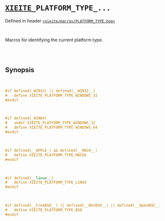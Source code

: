 # [`XIEITE`](../../docs/macros.md)`_PLATFORM_TYPE_...`
Defined in header [`<xieite/macros/PLATFORM_TYPE.hpp>`](../../include/xieite/macros/PLATFORM_TYPE.hpp)

<br/>

Macros for identifying the current platform type.

<br/><br/>

## Synopsis

<br/>

```cpp
#if defined(_WIN32) || defined(__WIN32__)
#	define XIEITE_PLATFORM_TYPE_WINDOWS_32
#endif
```

<br/>

```cpp
#if defined(_WIN64)
#	undef XIEITE_PLATFORM_TYPE_WINDOWS_32
#	define XIEITE_PLATFORM_TYPE_WINDOWS_64
#endif
```

<br/>

```cpp
#if defined(__APPLE_) && defined(__MACH__)
#	define XIEITE_PLATFORM_TYPE_MACOS
#endif
```

<br/>

```cpp
#if defined(__linux__)
#	define XIEITE_PLATFORM_TYPE_LINUX
#endif
```

<br/>

```cpp
#if defined(__FreeBSD__) || defined(__NetBSD__) || defined(__OpenBSD__) || defined(__bsdi__) || defined(__DragonFly__)
#	define XIEITE_PLATFORM_TYPE_BSD
#endif
```

